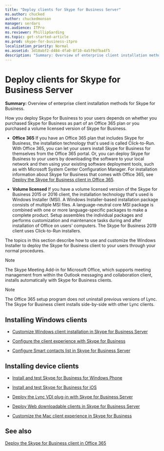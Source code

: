 ```yaml
---
title: "Deploy clients for Skype for Business Server"
ms.author: chucked
author: chuckedmonson
manager: serdars
ms.audience: ITPro
ms.reviewer: PhillipGarding
ms.topic: get-started-article
ms.prod: skype-for-business-itpro
localization_priority: Normal
ms.assetid: 3d10abf2-d484-4fa0-8f10-4a5f9dfba4f5
description: "Summary: Overview of enterprise client installation methods for Skype for Business."
---
```


# Deploy clients for Skype for Business Server
 
**Summary:** Overview of enterprise client installation methods for Skype for Business.
  
How you deploy Skype for Business to your users depends on whether you purchased Skype for Business as part of an Office 365 plan or you purchased a volume licensed version of Skype for Business. 
  
- **Office 365** If you have an Office 365 plan that includes Skype for Business, the installation technology that's used is called Click-to-Run. With Office 365, you can let your users install Skype for Business for themselves from the Office 365 portal. Or, you can deploy Skype for Business to your users by downloading the software to your local network and then using your existing software deployment tools, such as with Microsoft System Center Configuration Manager. For installation information about Skype for Business that comes with Office 365, see [Deploy the Skype for Business client in Office 365](https://support.office.com/article/8c563b81-22c9-4024-9efe-9fe28c7bbc96).
    
- **Volume licensed** If you have a volume licensed version of the Skype for Business 2015 or 2016 client, the installation technology that's used is Windows Installer (MSI). A Windows Installer-based installation package consists of multiple MSI files. A language-neutral core MSI package is combined with one or more language-specific packages to make a complete product. Setup assembles the individual packages and performs customization and maintenance tasks during and after installation of Office on users' computers. The Skype for Business 2019 client uses Click-to-Run installers.
    
The topics in this section describe how to use and customize the Windows Installer to deploy the Skype for Business client to your users through your normal procedures.
  
> [!NOTE]
> The Skype Meeting Add-in for Microsoft Office, which supports meeting management from within the Outlook messaging and collaboration client, installs automatically with Skype for Business clients. 
  
> [!NOTE]
> The Office 365 setup program does not uninstall previous versions of Lync. The Skype for Business client installs side-by-side with other Lync clients. 
  
## Installing Windows clients

- [Customize Windows client installation in Skype for Business Server](customize-windows-client-installation.md)
    
- [Configure the client experience with Skype for Business](configure-the-client-experience.md)
    
- [Configure Smart contacts list in Skype for Business Server](configure-smart-contacts-list.md)
    
## Installing device clients

- [Install and test Skype for Business for Windows Phone](windows-phone.md)
    
- [Install and test Skype for Business for iOS](ios.md)
    
    
- [Deploy the Lync VDI plug-in with Skype for Business Server](deploy-the-lync-vdi-plug-in.md)
    
- [Deploy Web downloadable clients in Skype for Business Server](deploy-web-downloadable-clients.md)
    
- [Customize the Mac client experience in Skype for Business](customize-the-mac-client-experience.md)
    
## See also

[Deploy the Skype for Business client in Office 365](../../../SfbOnline/set-up-skype-for-business-online/deploy-the-skype-for-business-client-in-office-365.md)